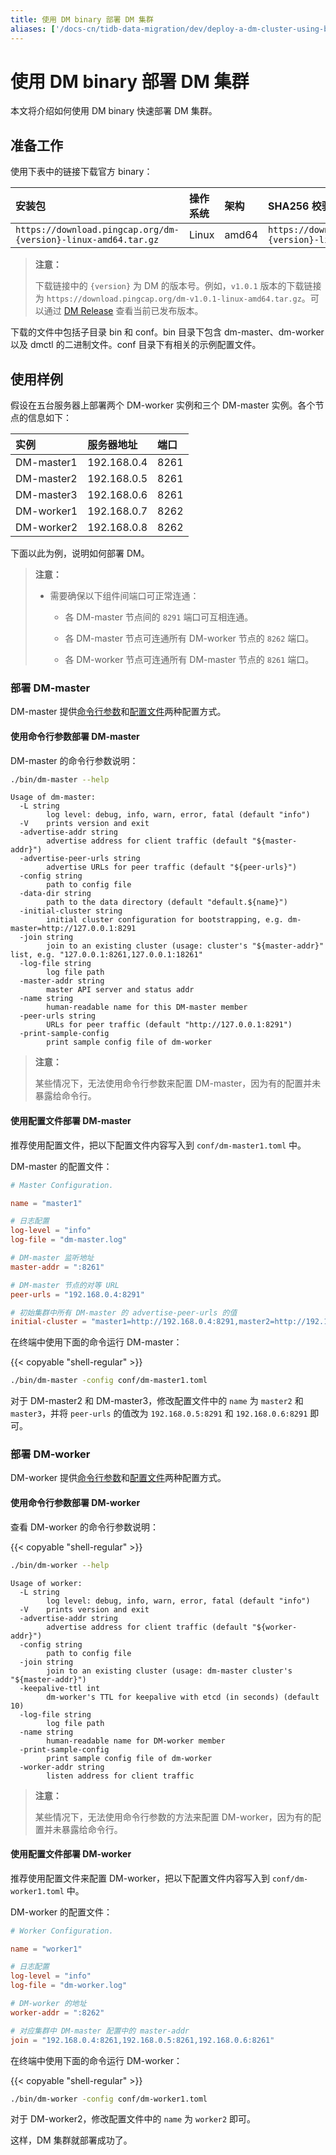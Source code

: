 ```yaml
---
title: 使用 DM binary 部署 DM 集群
aliases: ['/docs-cn/tidb-data-migration/dev/deploy-a-dm-cluster-using-binary/']
---
```


# 使用 DM binary 部署 DM 集群

本文将介绍如何使用 DM binary 快速部署 DM 集群。

## 准备工作

使用下表中的链接下载官方 binary：

| 安装包 | 操作系统 | 架构 | SHA256 校验和 |
|:---|:---|:---|:---|
| `https://download.pingcap.org/dm-{version}-linux-amd64.tar.gz` | Linux | amd64 | `https://download.pingcap.org/dm-{version}-linux-amd64.sha256` |

> **注意：**
>
> 下载链接中的 `{version}` 为 DM 的版本号。例如，`v1.0.1` 版本的下载链接为 `https://download.pingcap.org/dm-v1.0.1-linux-amd64.tar.gz`。可以通过 [DM Release](https://github.com/pingcap/dm/releases) 查看当前已发布版本。

下载的文件中包括子目录 bin 和 conf。bin 目录下包含 dm-master、dm-worker 以及 dmctl 的二进制文件。conf 目录下有相关的示例配置文件。

## 使用样例

假设在五台服务器上部署两个 DM-worker 实例和三个 DM-master 实例。各个节点的信息如下：

| 实例        | 服务器地址   | 端口 |
| :---------- | :----------- | :-- |
| DM-master1 | 192.168.0.4 | 8261 |
| DM-master2 | 192.168.0.5 | 8261 |
| DM-master3 | 192.168.0.6 | 8261 |
| DM-worker1 | 192.168.0.7 | 8262 |
| DM-worker2 | 192.168.0.8 | 8262 |

下面以此为例，说明如何部署 DM。

> **注意：**
>
> - 需要确保以下组件间端口可正常连通：
>
>   - 各 DM-master 节点间的 `8291` 端口可互相连通。
>
>   - 各 DM-master 节点可连通所有 DM-worker 节点的 `8262` 端口。
>
>   - 各 DM-worker 节点可连通所有 DM-master 节点的 `8261` 端口。

### 部署 DM-master

DM-master 提供[命令行参数](#使用命令行参数部署-dm-master)和[配置文件](#使用配置文件部署-dm-master)两种配置方式。

#### 使用命令行参数部署 DM-master

DM-master 的命令行参数说明：

```bash
./bin/dm-master --help
```

```
Usage of dm-master:
  -L string
        log level: debug, info, warn, error, fatal (default "info")
  -V    prints version and exit
  -advertise-addr string
        advertise address for client traffic (default "${master-addr}")
  -advertise-peer-urls string
        advertise URLs for peer traffic (default "${peer-urls}")
  -config string
        path to config file
  -data-dir string
        path to the data directory (default "default.${name}")
  -initial-cluster string
        initial cluster configuration for bootstrapping, e.g. dm-master=http://127.0.0.1:8291
  -join string
        join to an existing cluster (usage: cluster's "${master-addr}" list, e.g. "127.0.0.1:8261,127.0.0.1:18261"
  -log-file string
        log file path
  -master-addr string
        master API server and status addr
  -name string
        human-readable name for this DM-master member
  -peer-urls string
        URLs for peer traffic (default "http://127.0.0.1:8291")
  -print-sample-config
        print sample config file of dm-worker
```

> **注意：**
>
> 某些情况下，无法使用命令行参数来配置 DM-master，因为有的配置并未暴露给命令行。

#### 使用配置文件部署 DM-master

推荐使用配置文件，把以下配置文件内容写入到 `conf/dm-master1.toml` 中。

DM-master 的配置文件：

```toml
# Master Configuration.

name = "master1"

# 日志配置
log-level = "info"
log-file = "dm-master.log"

# DM-master 监听地址
master-addr = ":8261"

# DM-master 节点的对等 URL
peer-urls = "192.168.0.4:8291"

# 初始集群中所有 DM-master 的 advertise-peer-urls 的值
initial-cluster = "master1=http://192.168.0.4:8291,master2=http://192.168.0.5:8291,master3=http://192.168.0.6:8291"
```

在终端中使用下面的命令运行 DM-master：

{{< copyable "shell-regular" >}}

```bash
./bin/dm-master -config conf/dm-master1.toml
```

对于 DM-master2 和 DM-master3，修改配置文件中的 `name` 为 `master2` 和 `master3`，并将 `peer-urls` 的值改为 `192.168.0.5:8291` 和 `192.168.0.6:8291` 即可。

### 部署 DM-worker

DM-worker 提供[命令行参数](#使用命令行参数部署-dm-worker)和[配置文件](#使用配置文件部署-dm-worker)两种配置方式。

#### 使用命令行参数部署 DM-worker

查看 DM-worker 的命令行参数说明：

{{< copyable "shell-regular" >}}

```bash
./bin/dm-worker --help
```

```
Usage of worker:
  -L string
        log level: debug, info, warn, error, fatal (default "info")
  -V    prints version and exit
  -advertise-addr string
        advertise address for client traffic (default "${worker-addr}")
  -config string
        path to config file
  -join string
        join to an existing cluster (usage: dm-master cluster's "${master-addr}")
  -keepalive-ttl int
        dm-worker's TTL for keepalive with etcd (in seconds) (default 10)
  -log-file string
        log file path
  -name string
        human-readable name for DM-worker member
  -print-sample-config
        print sample config file of dm-worker
  -worker-addr string
        listen address for client traffic
```

> **注意：**
>
> 某些情况下，无法使用命令行参数的方法来配置 DM-worker，因为有的配置并未暴露给命令行。

#### 使用配置文件部署 DM-worker

推荐使用配置文件来配置 DM-worker，把以下配置文件内容写入到 `conf/dm-worker1.toml` 中。

DM-worker 的配置文件：

```toml
# Worker Configuration.

name = "worker1"

# 日志配置
log-level = "info"
log-file = "dm-worker.log"

# DM-worker 的地址
worker-addr = ":8262"

# 对应集群中 DM-master 配置中的 master-addr
join = "192.168.0.4:8261,192.168.0.5:8261,192.168.0.6:8261"
```

在终端中使用下面的命令运行 DM-worker：

{{< copyable "shell-regular" >}}

```bash
./bin/dm-worker -config conf/dm-worker1.toml
```

对于 DM-worker2，修改配置文件中的 `name` 为 `worker2` 即可。

这样，DM 集群就部署成功了。

